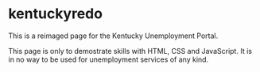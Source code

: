 # kentuckyredo
This is a reimaged page for the Kentucky Unemployment Portal. 

This page is only to demostrate skills with HTML, CSS and JavaScript. It is in no way to be used for unemployment services of any kind. 
